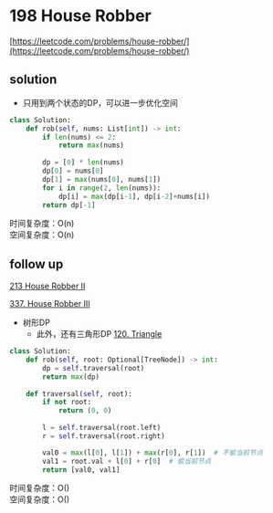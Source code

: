 # 198 House Robber
[https://leetcode.com/problems/house-robber/](https://leetcode.com/problems/house-robber/)


## solution

- 只用到两个状态的DP，可以进一步优化空间

```python
class Solution:
    def rob(self, nums: List[int]) -> int:
        if len(nums) <= 2:
            return max(nums)
        
        dp = [0] * len(nums)
        dp[0] = nums[0]
        dp[1] = max(nums[0], nums[1])
        for i in range(2, len(nums)):
            dp[i] = max(dp[i-1], dp[i-2]+nums[i])
        return dp[-1]
```
时间复杂度：O(n) <br>
空间复杂度：O(n)


## follow up

[213 House Robber II](./213%20House%20Robber%20II.md)

[337. House Robber III](https://leetcode.com/problems/house-robber-iii/)
- 树形DP
  - 此外，还有三角形DP [120. Triangle](https://leetcode.com/problems/triangle/description/)
```python
class Solution:
    def rob(self, root: Optional[TreeNode]) -> int:
        dp = self.traversal(root)
        return max(dp)
    
    def traversal(self, root):
        if not root:
            return (0, 0)
        
        l = self.traversal(root.left)
        r = self.traversal(root.right)

        val0 = max(l[0], l[1]) + max(r[0], r[1])  # 不偷当前节点
        val1 = root.val + l[0] + r[0]  # 偷当前节点
        return [val0, val1]
```
时间复杂度：O() <br>
空间复杂度：O()
